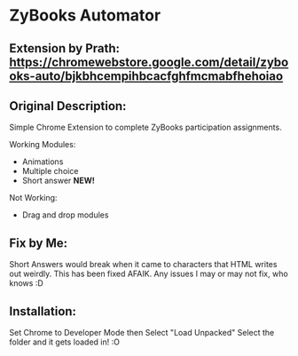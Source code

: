 # ZyBooks Automator
## Extension by Prath: https://chromewebstore.google.com/detail/zybooks-auto/bjkbhcempihbcacfghfmcmabfhehoiao
## Original Description:
Simple Chrome Extension to complete ZyBooks participation assignments.

Working Modules:
* Animations
* Multiple choice
* Short answer **NEW!**

Not Working:
* Drag and drop modules


## Fix by Me:
Short Answers would break when it came to characters that HTML writes out weirdly.
This has been fixed AFAIK. Any issues I may or may not fix, who knows :D

## Installation:
Set Chrome to Developer Mode then Select "Load Unpacked"
Select the folder and it gets loaded in! :O
